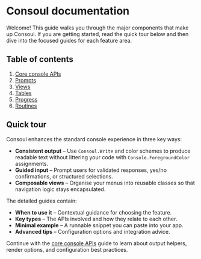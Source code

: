 # Consoul documentation
Welcome! This guide walks you through the major components that make up Consoul. If you are getting started, read the quick tour below and then dive into the focused guides for each feature area.

## Table of contents
1. [Core console APIs](core-console.md)
2. [Prompts](prompts.md)
3. [Views](views.md)
4. [Tables](tables.md)
5. [Progress](progress.md)
6. [Routines](routines.md)

## Quick tour
Consoul enhances the standard console experience in three key ways:

* **Consistent output** – Use `Consoul.Write` and color schemes to produce readable text without littering your code with `Console.ForegroundColor` assignments.
* **Guided input** – Prompt users for validated responses, yes/no confirmations, or structured selections.
* **Composable views** – Organise your menus into reusable classes so that navigation logic stays encapsulated.

The detailed guides contain:

* **When to use it** – Contextual guidance for choosing the feature.
* **Key types** – The APIs involved and how they relate to each other.
* **Minimal example** – A runnable snippet you can paste into your app.
* **Advanced tips** – Configuration options and integration advice.

Continue with the [core console APIs](core-console.md) guide to learn about output helpers, render options, and configuration best practices.
